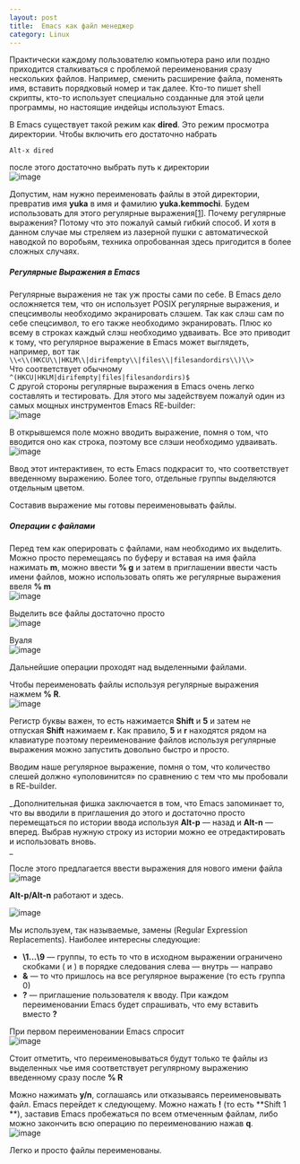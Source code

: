 ```yaml
---
layout: post
title:  Emacs как файл менеджер
category: Linux
---
```


Практически каждому пользователю компьютера рано или поздно приходится сталкиваться с проблемой переименования сразу нескольких файлов. Например, сменить расширение файла, поменять имя, вставить порядковый номер и так далее. Кто-то пишет shell скрипты, кто-то использует специально созданные для этой цели программы, но настоящие индейцы используют Emacs.  
  
В Emacs существует такой режим как **dired**. Это режим просмотра директории. Чтобы включить его достаточно набрать  
  
`Alt-x dired`  
  
после этого достаточно выбрать путь к директории  
![image](https://habrastorage.org/r/w1560/getpro/habr/post_images/c68/a9f/4d6/c68a9f4d63ef7872f76890ad089c4806.png)  
  
Допустим, нам нужно переименовать файлы в этой директории, превратив имя **yuka** в имя и фамилию **yuka.kemmochi**. Будем использовать для этого регулярные выражения[[1](https://habr.com/ru/post/99762/#wdired-change-to-wdired-mode)]. Почему регулярные выражения? Потому что это пожалуй самый гибкий способ. И хотя в данном случае мы стреляем из лазерной пушки с автоматической наводкой по воробьям, техника опробованная здесь пригодится в более сложных случаях.  
  

##### Регулярные Выражения в Emacs

  
Регулярные выражения не так уж просты сами по себе. В Emacs дело осложняется тем, что он использует POSIX регулярные выражения, и спецсимволы необходимо экранировать слэшем. Так как слэш сам по себе спецсимвол, то его также необходимо экранировать. Плюс ко всему в строках каждый слэш необходимо удваивать. Все это приводит к тому, что регулярное выражение в Emacs может выглядеть, например, вот так  
`\\<\\(HKCU\\|HKLM\\|dirifempty\\|files\\|filesandordirs\\)\\>   `  
Что соответствует обычному  
`^(HKCU|HKLM|dirifempty|files|filesandordirs)$   `  
С другой стороны регулярные выражения в Emacs очень легко составлять и тестировать. Для этого мы задействуем пожалуй один из самых мощных инструментов Emacs RE-builder:  
![image](https://habrastorage.org/r/w1560/getpro/habr/post_images/9a0/ab4/7a2/9a0ab47a2f8ca5b456af0da563acd91f.png)  
  
В открывшемся поле можно вводить выражение, помня о том, что вводится оно как строка, поэтому все слэши необходимо удваивать.  
![image](https://habrastorage.org/r/w1560/getpro/habr/post_images/678/4af/180/6784af18048d597fd03e3605db6c6a00.png)  
  
Ввод этот интерактивен, то есть Emacs подкрасит то, что соответствует введенному выражению. Более того, отдельные группы выделяются отдельным цветом.  
  
Составив выражение мы готовы переименовывать файлы.  
  

##### Операции с файлами

  
  
Перед тем как оперировать с файлами, нам необходимо их выделить. Можно просто перемещаясь по буферу и вставая на имя файла нажимать **m**, можно ввести **% g** и затем в приглашении ввести часть имени файлов, можно использовать опять же регулярные выражения ввеля **% m**  
![image](https://habrastorage.org/r/w1560/getpro/habr/post_images/c06/42b/173/c0642b1738d44fa4a91a5160f0b43cc3.png)  
  
Выделить все файлы достаточно просто  
![image](https://habrastorage.org/r/w1560/getpro/habr/post_images/a10/70d/86d/a1070d86d3d69b0ed1ce7e0e6323d014.png)  
  
Вуаля  
![image](https://habrastorage.org/r/w1560/getpro/habr/post_images/86d/ed8/a23/86ded8a237e76fc05e91c9a4fe90c9d0.png)  
  
Дальнейшие операции проходят над выделенными файлами.  
  
Чтобы переименовать файлы используя регулярные выражения нажмем **% R**.  
![image](https://habrastorage.org/r/w1560/getpro/habr/post_images/f27/e8c/c92/f27e8cc92eed000faadd528fbf1ec319.png)  
  
Регистр буквы важен, то есть нажимается **Shift** и **5** и затем не отпуская **Shift** нажимаем **r**. Как правило, **5** и **r** находятся рядом на клавиатуре поэтому переименование файлов используя регулярные выражения можно запустить довольно быстро и просто.  
  
Вводим наше регулярное выражение, помня о том, что количество слешей должно «уполовинится» по сравнению с тем что мы пробовали в RE-builder.  
  
  
_Дополнительная фишка заключается в том, что Emacs запоминает то, что вы вводили в приглашения до этого и достаточно просто перемещаться по истории ввода используя **Alt-p** — назад и **Alt-n** — вперед. Выбрав нужную строку из истории можно ее отредактировать и использовать вновь.  
_  
  
После этого предлагается ввести выражения для нового имени файла  
![image](https://habrastorage.org/r/w1560/getpro/habr/post_images/26b/400/8f4/26b4008f4f8dfedd50d56a08a153067e.png)  
  
**Alt-p/Alt-n** работают и здесь.  
  
![image](https://habrastorage.org/r/w1560/getpro/habr/post_images/225/8ea/c9c/2258eac9c20d4881a7cb9a6bacbacc1b.png)  
  
Мы используем, так называемые, замены (Regular Expression Replacements). Наиболее интересны следующие:  

-   **\1...\9** — группы, то есть то что в исходном выражении ограничено скобками \( и \) в порядке следования слева — внутрь — направо
-   **\&** — то что пришлось на все регулярное выражение (то есть группа 0)
-   **\?** — приглашение пользователя к вводу. При каждом переименовании Emacs будет спрашивать, что ему вставить вместо **\?**

  
При первом переименовании Emacs спросит  
![image](https://habrastorage.org/r/w1560/getpro/habr/post_images/88e/ae6/86a/88eae686a51b3480542aa3fd16578fc7.png)  
  
Стоит отметить, что переименовываться будут только те файлы из выделенных чье имя соответствует регулярному выражению введенному сразу после **% R**  
  
Можно нажимать **y/n**, соглашаясь или отказываясь переименовывать файл. Emacs перейдет к следующему. Можно нажать **!** (то есть **Shift 1  
**), заставив Emacs пробежаться по всем отмеченным файлам, либо можно закончить всю операцию по переименованию нажав **q**.  
![image](https://habrastorage.org/r/w1560/getpro/habr/post_images/2da/226/387/2da22638731a9c101270cb9d9a2e4d2a.png)  
  
Легко и просто файлы переименованы.